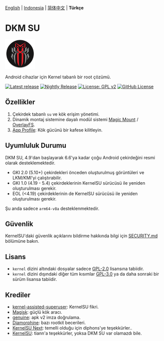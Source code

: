 [English](README_EN.md) | [Indonesia](README.md) | [简体中文](/docs/README_CN.md) | **Türkçe**

# DKM SU

<img src="/assets/dkm.png" style="width: 96px;" alt="logo">

Android cihazlar için Kernel tabanlı bir root çözümü.

[![Latest release](https://img.shields.io/github/v/release/diphons/DKM-SU?label=Release&logo=github)](https://github.com/diphons/DKM-SU/releases/latest)
[![Nightly Release](https://img.shields.io/badge/Nightly%20release-gray?logo=hackthebox&logoColor=fff)](https://nightly.link/diphons/DKM-SU/workflows/build-manager/next/manager)
[![License: GPL v2](https://img.shields.io/badge/License-GPL%20v2-orange.svg?logo=gnu)](https://www.gnu.org/licenses/old-licenses/gpl-2.0.en.html)
[![GitHub License](https://img.shields.io/github/license/diphons/DKM-SU?logo=gnu)](/LICENSE)

## Özellikler

1. Çekirdek tabanlı `su` ve kök erişim yönetimi.
2. Dinamik montaj sistemine dayalı modül sistemi [Magic Mount](https://topjohnwu.github.io/Magisk/details.html#magic-mount) / [OverlayFS](https://en.wikipedia.org/wiki/OverlayFS).
3. [App Profile](https://kernelsu.org/guide/app-profile.html): Kök gücünü bir kafese kilitleyin.

## Uyumluluk Durumu

DKM SU, 4.9'dan başlayarak 6.6'ya kadar çoğu Android çekirdeğini resmi olarak desteklemektedir.
 - GKI 2.0 (5.10+) çekirdekleri önceden oluşturulmuş görüntüleri ve LKM/KMI'yi çalıştırabilir.
 - GKI 1.0 (4.19 - 5.4) çekirdeklerinin KernelSU sürücüsü ile yeniden oluşturulması gerekir.
 - EOL (<4.19) çekirdeklerinin de KernelSU sürücüsü ile yeniden oluşturulması gerekir.

Şu anda sadece `arm64-v8a` desteklenmektedir.

## Güvenlik

KernelSU'daki güvenlik açıklarını bildirme hakkında bilgi için [SECURITY.md](/SECURITY.md) bölümüne bakın.

## Lisans

- `kernel` dizini altındaki dosyalar sadece [GPL-2.0](https://www.gnu.org/licenses/old-licenses/gpl-2.0.en.html) lisansına tabiidir.
- `kernel` dizini dışındaki diğer tüm kısımlar [GPL-3.0](https://www.gnu.org/licenses/gpl-3.0.html) ya da daha sonraki bir sürüm lisansa tabiidir.

## Krediler

- [kernel-assisted-superuser](https://git.zx2c4.com/kernel-assisted-superuser/about/): KernelSU fikri.
- [Magisk](https://github.com/topjohnwu/Magisk): güçlü kök aracı.
- [genuine](https://github.com/brevent/genuine/): apk v2 imza doğrulama.
- [Diamorphine](https://github.com/m0nad/Diamorphine): bazı rootkit becerileri.
- [KernelSU Next](https://github.com/rifsxd/KernelSU-Next): temelli olduğu için diphons'ye teşekkürler..
- [KernelSU](https://github.com/tiann/KernelSU): tiann'a teşekkürler, yoksa DKM SU var olamazdı bile.
